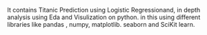 It contains Titanic Prediction using Logistic Regressionand, in depth analysis using Eda and Visulization  on python. in this using different libraries like pandas , numpy, matplotlib. seaborn  and SciKit learn.
